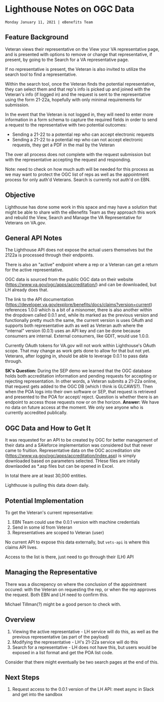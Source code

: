 # Lighthouse Notes on OGC Data
`Monday January 11, 2021 | eBenefits Team`

## Feature Background
Veteran views their representative on the View your VA representative page, and is presented with options to remove or change that representative, if present, by going to the Search for a VA representative page.

If no representative is present, the Veteran is also invited to utilize the search tool to find a representative.

Within the search tool, once the Veteran finds the potential representative, they can select them and that rep's info is picked up and joined with the Veteran's info (if logged in) and the request is sent to the representative using the form 21-22a, hopefully with only minimal requirements for submission.

In the event that the Veteran is not logged in, they will need to enter more information in a form schema to capture the required fields in order to send a request to the representative with two potential outcomes:
- Sending a 21-22 to a potential rep who can accept electronic requests
- Sending a 21-22 to a potential rep who can not accept electronic requests, they get a PDF in the mail by the Veteran

The over all process does not complete with the request submission but with the representative accepting the request and responding.

Note: need to check on how much auth will be needed for this process as we may want to protect the OGC list of reps as well as the appointment process for only auth'd Veterans. Search is currently not auth'd on EBN.

## Objective
Lighthouse has done some work in this space and may have a solution that might be able to share with the eBenefits Team as they approach this work and rebuild the View, Search and Manage the VA Representative for Veterans on VA.gov.

## General API Notes
The Lighthouse API does not expose the actual users themselves but the 2122a is processed through their endpoints.

There is also an "active" endpoint where a rep or a Veteran can get a return for the active representative.

OGC data is sourced from the public OGC data on their website (https://www.va.gov/ogc/apps/accreditation/) and can be downloaded, but LH already does that.

The link to the API documentation (https://developer.va.gov/explore/benefits/docs/claims?version=current) references 1.0.0 which is a bit of a misnomer, there is also another within the dropdown called 0.0.1 and, while its marked as the previous version and functionally pretty much the same, the current version is uses OAuth and supports both representative auth as well as Veteran auth where the "internal" version (0.0.1) uses an API key and can be done because consumers are internal.  External consumers, like GDIT, would use 1.0.0.

Currently OAuth tokens for VA.gov will not work within Lighthouse's OAuth scope.  That may change as work gets done to allow for that but not yet.  Veterans, after logging in, should be able to leverage 0.0.1 to pass data through.

**SK's Question:** During the SEP demo we learned that the OGC database holds both accreditation information and pending requests for accepting or rejecting representation. In other words, a Veteran submits a 21-22a online, that request gets added to the OGC DB (which I think is GLCAWS?). Then when the POA logs into their own software or SEP, that request is retrieved and presented to the POA for accept/ reject. Question is whether there is an endpoint to access those requests now or on the horizon.
**Answer:** We have no data on future access at the moment.  We only see anyone who is currently accredited publically.    

## OGC Data and How to Get It
It was requested for an API to be created by OGC for better management of their data and a SAleforce implementation was considered but that never came to fruition.  Representative data on the OGC accreditation site (https://www.va.gov/ogc/apps/accreditation/index.asp) is simply downloaded based on parameters selected.  THese files are initally downlaoded as *.asp files but can be opened in Excel.

In total there are at least 30,000 entities.

Lighthouse is pulling this data down daily.

## Potential Implementation
To get the Veteran's current representative: 
1. EBN Team could use the 0.0.1 version with machine credentials
1. Send in some id from Veteran 
1. Representatives are scoped to Veteran (user)

No current API to expose this data externally, but `vets-api` is where this claims API lives.  

Access to the list is there, just need to go through their (LH) API

## Managing the Representative
There was a discrepency on where the conclusion of the appointment occured: with the Veteran on requesting the rep, or when the rep approves the request.  Both EBN and LH need to confirm this.

Michael Tillman(?) might be a good person to check with.

## Overview
1. Viewing the active representative - LH service will do this, as well as the previous representative (as part of the payload)
1. Modifying the representative - LH's 21-22a service will do this
1. Search for a representative - LH does not have this, but users would be exposed in a list format and get the POA list code.

Consider that there might eventually be two search pages at the end of this.

## Next Steps
1. Request access to the 0.0.1 version of the LH API: meet async in Slack and get into the sandbox

